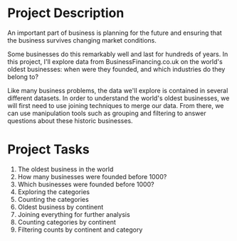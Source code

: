 # Project Description

An important part of business is planning for the future and ensuring that the business survives changing market conditions. 
<p>Some businesses do this remarkably well and last for hundreds of years. 
In this project, I'll explore data from BusinessFinancing.co.uk on the world's oldest businesses: 
when were they founded, and which industries do they belong to?

<p>Like many business problems, the data we'll explore is contained in several different datasets. 
In order to understand the world's oldest businesses, we will first need to use joining techniques to merge our data. 
From there, we can use manipulation tools such as grouping and filtering to answer questions about these historic businesses.



# Project Tasks
1. The oldest business in the world
2. How many businesses were founded before 1000?
3. Which businesses were founded before 1000?
4. Exploring the categories
5. Counting the categories
6. Oldest business by continent
7. Joining everything for further analysis
8. Counting categories by continent
9. Filtering counts by continent and category
